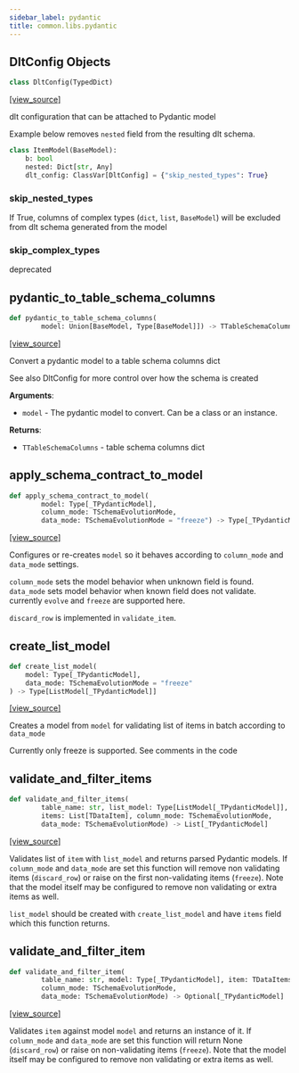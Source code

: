 ```yaml
---
sidebar_label: pydantic
title: common.libs.pydantic
---
```


## DltConfig Objects

```python
class DltConfig(TypedDict)
```

[[view_source]](https://github.com/dlt-hub/dlt/blob/f0690715274590fc4cacf1165e3661aaa7af1c15/dlt/common/libs/pydantic.py#L66)

dlt configuration that can be attached to Pydantic model

Example below removes `nested` field from the resulting dlt schema.
```py
class ItemModel(BaseModel):
    b: bool
    nested: Dict[str, Any]
    dlt_config: ClassVar[DltConfig] = {"skip_nested_types": True}
```

### skip\_nested\_types

If True, columns of complex types (`dict`, `list`, `BaseModel`) will be excluded from dlt schema generated from the model

### skip\_complex\_types

deprecated

## pydantic\_to\_table\_schema\_columns

```python
def pydantic_to_table_schema_columns(
        model: Union[BaseModel, Type[BaseModel]]) -> TTableSchemaColumns
```

[[view_source]](https://github.com/dlt-hub/dlt/blob/f0690715274590fc4cacf1165e3661aaa7af1c15/dlt/common/libs/pydantic.py#L81)

Convert a pydantic model to a table schema columns dict

See also DltConfig for more control over how the schema is created

**Arguments**:

- `model` - The pydantic model to convert. Can be a class or an instance.
  
  

**Returns**:

- `TTableSchemaColumns` - table schema columns dict

## apply\_schema\_contract\_to\_model

```python
def apply_schema_contract_to_model(
        model: Type[_TPydanticModel],
        column_mode: TSchemaEvolutionMode,
        data_mode: TSchemaEvolutionMode = "freeze") -> Type[_TPydanticModel]
```

[[view_source]](https://github.com/dlt-hub/dlt/blob/f0690715274590fc4cacf1165e3661aaa7af1c15/dlt/common/libs/pydantic.py#L205)

Configures or re-creates `model` so it behaves according to `column_mode` and `data_mode` settings.

`column_mode` sets the model behavior when unknown field is found.
`data_mode` sets model behavior when known field does not validate. currently `evolve` and `freeze` are supported here.

`discard_row` is implemented in `validate_item`.

## create\_list\_model

```python
def create_list_model(
    model: Type[_TPydanticModel],
    data_mode: TSchemaEvolutionMode = "freeze"
) -> Type[ListModel[_TPydanticModel]]
```

[[view_source]](https://github.com/dlt-hub/dlt/blob/f0690715274590fc4cacf1165e3661aaa7af1c15/dlt/common/libs/pydantic.py#L297)

Creates a model from `model` for validating list of items in batch according to `data_mode`

Currently only freeze is supported. See comments in the code

## validate\_and\_filter\_items

```python
def validate_and_filter_items(
        table_name: str, list_model: Type[ListModel[_TPydanticModel]],
        items: List[TDataItem], column_mode: TSchemaEvolutionMode,
        data_mode: TSchemaEvolutionMode) -> List[_TPydanticModel]
```

[[view_source]](https://github.com/dlt-hub/dlt/blob/f0690715274590fc4cacf1165e3661aaa7af1c15/dlt/common/libs/pydantic.py#L312)

Validates list of `item` with `list_model` and returns parsed Pydantic models. If `column_mode` and `data_mode` are set
this function will remove non validating items (`discard_row`) or raise on the first non-validating items (`freeze`). Note
that the model itself may be configured to remove non validating or extra items as well.

`list_model` should be created with `create_list_model` and have `items` field which this function returns.

## validate\_and\_filter\_item

```python
def validate_and_filter_item(
        table_name: str, model: Type[_TPydanticModel], item: TDataItems,
        column_mode: TSchemaEvolutionMode,
        data_mode: TSchemaEvolutionMode) -> Optional[_TPydanticModel]
```

[[view_source]](https://github.com/dlt-hub/dlt/blob/f0690715274590fc4cacf1165e3661aaa7af1c15/dlt/common/libs/pydantic.py#L398)

Validates `item` against model `model` and returns an instance of it. If `column_mode` and `data_mode` are set
this function will return None (`discard_row`) or raise on non-validating items (`freeze`). Note
that the model itself may be configured to remove non validating or extra items as well.

